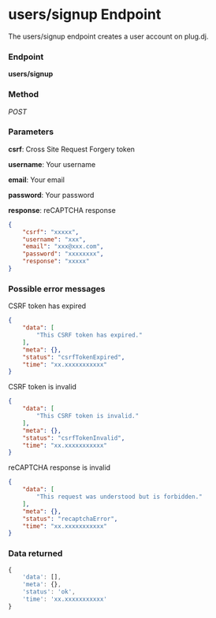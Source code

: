 # users/signup Endpoint

The users/signup endpoint creates a user account on plug.dj.

### Endpoint

**users/signup**

### Method

_POST_

### Parameters

**csrf**: Cross Site Request Forgery token

**username**: Your username

**email**: Your email

**password**: Your password

**response**: reCAPTCHA response

```json
{
    "csrf": "xxxxx",
    "username": "xxx",
    "email": "xxx@xxx.com",
    "password": "xxxxxxxx",
    "response": "xxxxx"
}
```

### Possible error messages

CSRF token has expired
```json
{
    "data": [
        "This CSRF token has expired."
    ],
    "meta": {},
    "status": "csrfTokenExpired",
    "time": "xx.xxxxxxxxxxx"
}
```

CSRF token is invalid
```json
{
    "data": [
        "This CSRF token is invalid."
    ],
    "meta": {},
    "status": "csrfTokenInvalid",
    "time": "xx.xxxxxxxxxxx"
}
```

reCAPTCHA response is invalid
```json
{
    "data": [
        "This request was understood but is forbidden."
    ],
    "meta": {},
    "status": "recaptchaError",
    "time": "xx.xxxxxxxxxxx"
}
```

### Data returned

```js
{
    'data': [],
    'meta': {},
    'status': 'ok',
    'time': 'xx.xxxxxxxxxxx'
}
```
